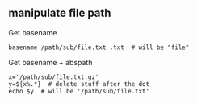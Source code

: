 ## manipulate file path


Get basename

```
basename /path/sub/file.txt .txt  # will be "file"
```

Get basename + abspath

```
x='/path/sub/file.txt.gz'
y=${x%.*}  # delete stuff after the dot
echo $y  # will be '/path/sub/file.txt'
```